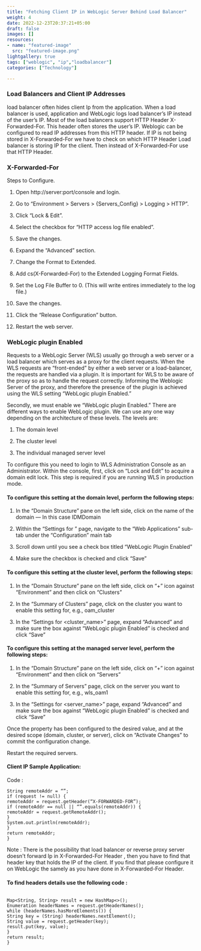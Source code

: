 ```yaml
---
title: "Fetching Client IP in WebLogic Server Behind Load Balancer"
weight: 4
date: 2022-12-23T20:37:21+05:00
draft: false
images: []
resources:
- name: "featured-image"
  src: "featured-image.png"
lightgallery: true
tags: ["weblogic", "ip","loadbalancer"]
categories: ["Technology"]

---
```

### Load Balancers and Client IP Addresses
load balancer often hides client Ip from the application. When a load balancer is used, application and WebLogic logs load balancer’s IP instead of the user’s IP. Most of the load balancers support HTTP Header X-Forwarded-For. This header often stores the user’s IP. Weblogic can be configured to read IP addresses from this HTTP header. If IP is not being stored in X-Forwarded-For we have to check on which HTTP Header Load balancer is storing IP for the client. Then instead of X-Forwarded-For use that HTTP Header.

### X-Forwarded-For
Steps to Configure.
1. Open http://server:port/console and login.

2. Go to “Environment > Servers > {Servers_Config} > Logging > HTTP”.

3. Click “Lock & Edit”.

4. Select the checkbox for “HTTP access log file enabled”.

5. Save the changes.

6. Expand the “Advanced” section.

7. Change the Format to Extended.

8. Add cs(X-Forwarded-For) to the Extended Logging Format Fields.

9. Set the Log File Buffer to 0. (This will write entires immediately to the log file.)

10. Save the changes.

11. Click the “Release Configuration” button.

12. Restart the web server.

### WebLogic plugin Enabled
Requests to a WebLogic Server (WLS) usually go through a web server or a load balancer which serves as a proxy for the client requests. When the WLS requests are “front-ended” by either a web server or a load-balancer, the requests are handled via a plugin. It is important for WLS to be aware of the proxy so as to handle the request correctly. Informing the Weblogic Server of the proxy, and therefore the presence of the plugin is achieved using the WLS setting “WebLogic plugin Enabled.”

Secondly, we must enable we “WebLogic plugin Enabled.” There are different ways to enable WebLogic plugin. We can use any one way depending on the architecture of these levels. The levels are:

1. The domain level

2. The cluster level

3. The individual managed server level

To configure this you need to login to WLS Administration Console as an Administrator. Within the console, first, click on “Lock and Edit” to acquire a domain edit lock. This step is required if you are running WLS in production mode.

#### To configure this setting at the domain level, perform the following steps:

1. In the “Domain Structure” pane on the left side, click on the name of the domain — In this case IDMDomain

2. Within the “Settings for <DomainName>” page, navigate to the “Web Applications” sub-tab under the “Configuration” main tab

3. Scroll down until you see a check box titled “WebLogic Plugin Enabled”

4. Make sure the checkbox is checked and click “Save”

#### To configure this setting at the cluster level, perform the following steps:

1. In the “Domain Structure” pane on the left side, click on “+” icon against “Environment” and then click on “Clusters”

2. In the “Summary of Clusters” page, click on the cluster you want to enable this setting for, e.g., oam_cluster

3. In the “Settings for <cluster_name>” page, expand “Advanced” and make sure the box against “WebLogic plugin Enabled” is checked and click “Save”

#### To configure this setting at the managed server level, perform the following steps:

1. In the “Domain Structure” pane on the left side, click on “+” icon against “Environment” and then click on “Servers”

2. In the “Summary of Servers” page, click on the server you want to enable this setting for, e.g., wls_oam1

3. In the “Settings for <server_name>” page, expand “Advanced” and make sure the box against “WebLogic plugin Enabled” is checked and click “Save”

Once the property has been configured to the desired value, and at the desired scope (domain, cluster, or server), click on “Activate Changes” to commit the configuration change.

Restart the required servers.

#### Client IP Sample Application:

Code :

```private static String getClientIp(HttpServletRequest request) {
String remoteAddr = “”;
if (request != null) {
remoteAddr = request.getHeader(“X-FORWARDED-FOR”);
if (remoteAddr == null || “”.equals(remoteAddr)) {
remoteAddr = request.getRemoteAddr();
}
System.out.println(remoteAddr);
}
return remoteAddr;
}
```
Note : There is the possibility that load balancer or reverse proxy server doesn't forward Ip in X-Forwarded-For Header , then you have to find that header key that holds the IP of the client. If you find that please configure it on WebLogic the samely as you have done in X-Forwarded-For Header.

#### To find headers details use the following code :

```private Map<String, String> getRequestHeadersInMap(HttpServletRequest request) { 

Map<String, String> result = new HashMap<>();
Enumeration headerNames = request.getHeaderNames();
while (headerNames.hasMoreElements()) {
String key = (String) headerNames.nextElement();
String value = request.getHeader(key);
result.put(key, value);
}
return result;
}
```